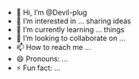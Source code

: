 - 👋 Hi, I’m @Devil-plug
- 👀 I’m interested in ... sharing ideas
- 🌱 I’m currently learning ... things
- 💞️ I’m looking to collaborate on ...
- 📫 How to reach me ...
- 😄 Pronouns: ...
- ⚡ Fun fact: ...

<!---
Devil-plug/Devil-plug is a ✨ special ✨ repository because its `README.md` (this file) appears on your GitHub profile.
You can click the Preview link to take a look at your changes.
--->
